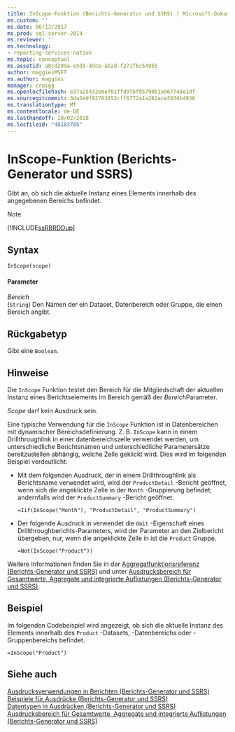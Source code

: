```yaml
---
title: InScope-Funktion (Berichts-Generator und SSRS) | Microsoft-Dokumentation
ms.custom: ''
ms.date: 06/13/2017
ms.prod: sql-server-2014
ms.reviewer: ''
ms.technology:
- reporting-services-native
ms.topic: conceptual
ms.assetid: a8cd209a-e5d3-4dce-ab2d-f271f6c54955
author: maggiesMSFT
ms.author: maggies
manager: craigg
ms.openlocfilehash: e37a25432e6e701ffd97bf95799b1a567748e1df
ms.sourcegitcommit: 3da2edf82763852cff6772a1a282ace3034b4936
ms.translationtype: MT
ms.contentlocale: de-DE
ms.lasthandoff: 10/02/2018
ms.locfileid: "48183785"
---
```

# <a name="inscope-function-report-builder-and-ssrs"></a>InScope-Funktion (Berichts-Generator und SSRS)
  Gibt an, ob sich die aktuelle Instanz eines Elements innerhalb des angegebenen Bereichs befindet.  
  
> [!NOTE]  
>  [!INCLUDE[ssRBRDDup](../../includes/ssrbrddup-md.md)]  
  
## <a name="syntax"></a>Syntax  
  
```  
InScope(scope)  
```  
  
#### <a name="parameters"></a>Parameter  
 *Bereich*  
 (`String`) Den Namen der ein Dataset, Datenbereich oder Gruppe, die einen Bereich angibt.  
  
## <a name="return-type"></a>Rückgabetyp  
 Gibt eine `Boolean`.  
  
## <a name="remarks"></a>Hinweise  
 Die `InScope` Funktion testet den Bereich für die Mitgliedschaft der aktuellen Instanz eines Berichtselements im Bereich gemäß der *Bereich*Parameter.  
  
 *Scope* darf kein Ausdruck sein.  
  
 Eine typische Verwendung für die `InScope` Funktion ist in Datenbereichen mit dynamischer Bereichsdefinierung. Z. B. `InScope` kann in einem Drillthroughlink in einer datenbereichszelle verwendet werden, um unterschiedliche Berichtsnamen und unterschiedliche Parametersätze bereitzustellen abhängig, welche Zelle geklickt wird. Dies wird im folgenden Beispiel verdeutlicht:  
  
-   Mit dem folgenden Ausdruck, der in einem Drillthroughlink als Berichtsname verwendet wird, wird der `ProductDetail` -Bericht geöffnet, wenn sich die angeklickte Zelle in der `Month` -Gruppierung befindet; andernfalls wird der `ProductSummary` -Bericht geöffnet.  
  
    ```  
    =Iif(InScope("Month"), "ProductDetail", "ProductSummary")  
    ```  
  
-   Der folgende Ausdruck in verwendet die `Omit` -Eigenschaft eines Drillthroughberichts-Parameters, wird der Parameter an den Zielbericht übergeben, nur, wenn die angeklickte Zelle in ist die `Product` Gruppe.  
  
    ```  
    =Not(InScope("Product"))  
    ```  
  
 Weitere Informationen finden Sie in der [Aggregatfunktionsreferenz (Berichts-Generator und SSRS)](report-builder-functions-aggregate-functions-reference.md) und unter [Ausdrucksbereich für Gesamtwerte, Aggregate und integrierte Auflistungen (Berichts-Generator und SSRS)](expression-scope-for-totals-aggregates-and-built-in-collections.md).  
  
## <a name="example"></a>Beispiel  
 Im folgenden Codebeispiel wird angezeigt, ob sich die aktuelle Instanz des Elements innerhalb des `Product` -Datasets, -Datenbereichs oder -Gruppenbereichs befindet.  
  
```  
=InScope("Product")  
```  
  
## <a name="see-also"></a>Siehe auch  
 [Ausdrucksverwendungen in Berichten &#40;Berichts-Generator und SSRS&#41;](expression-uses-in-reports-report-builder-and-ssrs.md)   
 [Beispiele für Ausdrücke &#40;Berichts-Generator und SSRS&#41;](expression-examples-report-builder-and-ssrs.md)   
 [Datentypen in Ausdrücken (Berichts-Generator und SSRS)](expressions-report-builder-and-ssrs.md)   
 [Ausdrucksbereich für Gesamtwerte, Aggregate und integrierte Auflistungen &#40;Berichts-Generator und SSRS&#41;](expression-scope-for-totals-aggregates-and-built-in-collections.md)  
  
  
